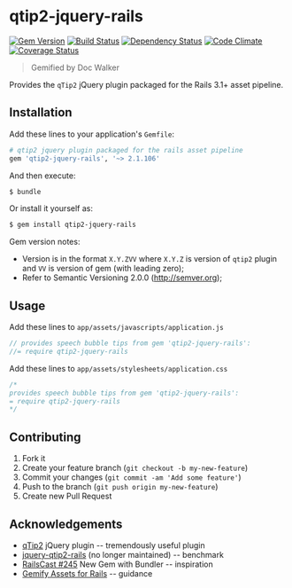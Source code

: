 # qtip2-jquery-rails
[![Gem Version](https://badge.fury.io/rb/qtip2-jquery-rails.png)](http://badge.fury.io/rb/qtip2-jquery-rails)
[![Build Status](https://travis-ci.org/jhx/gem-qtip2-jquery-rails.png?branch=master)](https://travis-ci.org/jhx/gem-qtip2-jquery-rails)
[![Dependency Status](https://gemnasium.com/jhx/gem-qtip2-jquery-rails.png)](https://gemnasium.com/jhx/gem-qtip2-jquery-rails)
[![Code Climate](https://codeclimate.com/github/jhx/gem-qtip2-jquery-rails.png)](https://codeclimate.com/github/jhx/gem-qtip2-jquery-rails)
[![Coverage Status](https://coveralls.io/repos/jhx/gem-qtip2-jquery-rails/badge.png)](https://coveralls.io/r/jhx/gem-qtip2-jquery-rails)

> Gemified by Doc Walker

Provides the `qTip2` jQuery plugin packaged for the Rails 3.1+ asset pipeline.

## Installation

Add these lines to your application's `Gemfile`:

```rb
# qtip2 jquery plugin packaged for the rails asset pipeline
gem 'qtip2-jquery-rails', '~> 2.1.106'
```

And then execute:

```sh
$ bundle
```

Or install it yourself as:

```sh
$ gem install qtip2-jquery-rails
```

Gem version notes:

- Version is in the format `X.Y.ZVV` where `X.Y.Z` is version of `qtip2` plugin and `VV` is version of gem (with leading zero);
- Refer to Semantic Versioning 2.0.0 (http://semver.org);

## Usage

Add these lines to `app/assets/javascripts/application.js`

```js
// provides speech bubble tips from gem 'qtip2-jquery-rails':
//= require qtip2-jquery-rails
```

Add these lines to `app/assets/stylesheets/application.css`

```css
/*
provides speech bubble tips from gem 'qtip2-jquery-rails':
= require qtip2-jquery-rails
*/
```

## Contributing

1. Fork it
2. Create your feature branch (`git checkout -b my-new-feature`)
3. Commit your changes (`git commit -am 'Add some feature'`)
4. Push to the branch (`git push origin my-new-feature`)
5. Create new Pull Request

## Acknowledgements

- [qTip2](http://qtip2.com) jQuery plugin -- tremendously useful plugin
- [jquery-qtip2-rails](https://github.com/tkrotoff/jquery-qtip2-rails/) (no longer maintained) -- benchmark
- [RailsCast #245](http://railscasts.com/episodes/245-new-gem-with-bundler) New Gem with Bundler -- inspiration
- [Gemify Assets for Rails](http://prioritized.net/blog/gemify-assets-for-rails/) -- guidance